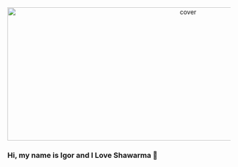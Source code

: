 <div align="center">
<img width="800pxl" height = "300pxl" src="https://www.google.com/url?sa=i&url=https%3A%2F%2Fgiphy.com%2Fstickers%2Fshawarma-lazeez-skPbTSWA7CTEVGA6AN&psig=AOvVaw1zLPaTq-9Upzw4UnTnH8T0&ust=1668118930217000&source=images&cd=vfe&ved=0CBAQjRxqFwoTCIC5pbqRovsCFQAAAAAdAAAAABA6" alt="cover" />
</div>


### Hi, my name is Igor and I Love Shawarma 🌯

